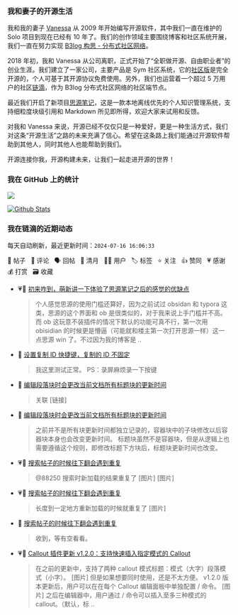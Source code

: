 ### 我和妻子的开源生活

我和我的妻子 [Vanessa](https://github.com/Vanessa219) 从 2009 年开始编写开源软件，其中我们一直在维护的 Solo 项目到现在已经有 10 年了。我们的创作领域主要围绕博客和社区系统开展，我们一直在努力实现 [B3log 构思 - 分布式社区网络](https://ld246.com/article/1546941897596)。

2018 年初，我和 Vanessa 从公司离职，正式开始了“全职做开源、自由职业者”的创业生涯。我们建立了一家公司，主要产品是 Sym 社区系统，它的[社区版](https://github.com/88250/symphony)是完全开源的，个人可基于其开源协议免费使用。另外，我们也运营着一个超过 5 万用户的社区[链滴](https://ld246.com)，作为 B3log 分布式社区网络的社区端节点。

最近我们开启了新项目[思源笔记](https://github.com/siyuan-note/siyuan)，这是一款本地离线优先的个人知识管理系统，支持细粒度块级引用和 Markdown 所见即所得，欢迎大家来试用和反馈。

对我和 Vanessa 来说，开源已经不仅仅只是一种爱好，更是一种生活方式，我们对这条“开源生活”之路的未来充满了信心。希望在这条路上我们能通过开源软件帮助到其他人，同时其他人也能帮助到我们。

开源连接你我，开源构建未来，让我们一起走进开源的世界！

### 我在 GitHub 上的统计

<a title="Hits" target="_blank" href="https://github.com/88250/88250"><img src="https://hits.b3log.org/88250/88250.svg"></a>

[![Github Stats](https://github-readme-stats.vercel.app/api?username=88250&theme=tokyonight&show_icons=true)](https://github.com/88250)

<!--events start -->

### 我在链滴的近期动态

每天自动刷新，最近更新时间：`2024-07-16 16:06:33`

📝 帖子 &nbsp; 💬 评论 &nbsp; 🗣 回帖 &nbsp; 🌙 清月 &nbsp; 👨‍💻 用户 &nbsp; 🏷️ 标签 &nbsp; ⭐️ 关注 &nbsp; 👍 赞同 &nbsp; 💗 感谢 &nbsp; 💰 打赏 &nbsp; 🗃 收藏

* 💗💬 [初来咋到，萌新讲一下体验了思源笔记之后的感觉的优缺点](https://ld246.com/article/1720968912638/comment/1720998182916#comments)

  > 个人感觉思源的使用门槛还算好，因为之前试过 obsidan 和 typora 这类，思源的这个界面和 ob 是很类似的，对于我来说上手门槛并不高。而 ob 这玩意不装插件的情况下默认的功能可真不行，第一次用 obisidian 的时候更是懵逼（可能就和楼主第一次打开思源一样）这一点思源 win 了。不过因为我的博客是  ..
* 💬 [设置复制 ID 快捷键，复制的 ID 不固定](https://ld246.com/article/1721036325725/comment/1721036807112#comments)

  > 我这里测试正常。 PS：录屏麻烦录一下按键
* 💬 [编辑段落块时会更改当前文档所有标题块的更新时间](https://ld246.com/article/1721020924069/comment/1721036677486#comments)

  > 关联 [链接]
* 💬 [编辑段落块时会更改当前文档所有标题块的更新时间](https://ld246.com/article/1721020924069/comment/1721033252391#comments)

  > 之前并不是所有块更新时间都独立记录的，容器块中的子块修改以后容器块本身也会改变更新时间。 标题块虽然不是容器块，但是从逻辑上也需要遵循这个规则，即修改标题下方块后，标题块更新时间也改变。
* 💗💬 [搜索帖子的时候往下翻会遇到重复](https://ld246.com/article/1720939151014/comment/1720943358050#comments)

  > @88250 搜索时新加载的结果重复了 [图片] [图片]
* 💗📝 [搜索帖子的时候往下翻会遇到重复](https://ld246.com/article/1720939151014)

  > 长度到一定地方重新加载的时候就重复了 [图片]
* 💬 [搜索帖子的时候往下翻会遇到重复](https://ld246.com/article/1720939151014/comment/1720950530365#comments)

  > 收到，等有空看看。
* 💗📝 [Callout 插件更新 v1.2.0：支持快速插入指定模式的 Callout](https://ld246.com/article/1720873667601)

  > 在之前的更新中，支持了两种 callout 模式标题：模式（大字）段落模式（小字）。 [图片] 但是如果想要同时使用，还是不太方便。 v1.2.0 版本更新后，用户可以在在每个 Callout 编辑面板中单独配置 / 命令。 [图片] 之后在编辑器中，用户通过 / 命令可以插入至多三种模式的 callout。（默认，标 ..


<!--events end -->
